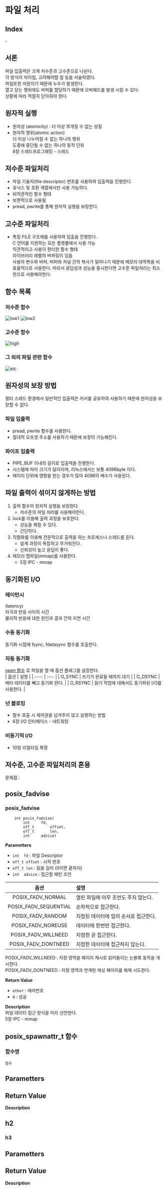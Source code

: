 <h1> 파일 처리</h1>

<h2> Index </h2>
- 


## 서론  
파일 입출력은 크게 저수준과 고수준으로 나뉜다.  
각 방식의 차이점, 고려해야할 점 등을 서술하였다.  
파일또한 자원이기 때문에 누수가 발생한다.  
열고 닫는 행위에도 버퍼를 할당하기 때문에 오버헤드를 발생 시킬 수 있다.  
상황에 따라 적절히 닫아줘야 한다.  


## 원자적 실행  
- 원자성 (atomicity) : 더 이상 쪼개질 수 없는 성질  
- 원자적 행위(atomic action)  
더 이상 나누어질 수 없는 하나의 행위  
도중에 중단될 수 없는 하나의 동작 단위  
8장 스레드프로그래밍 - 스레드


## 저수준 파일처리  
- 파일 기술자(file descriptor) 번호를 사용하여 입출력을 진행한다.  
- 유닉스 및 호환 계열에서만 사용 가능하다.  
- 비직관적인 함수 형태  
- 보편적으로 사용됨   
- pread, pwrite를 통해 원자적 실행을 보장한다.


## 고수준 파일처리  
- 특징
FILE 구조체를 사용하여 입출을 진행한다.   
C 언어를 지원하는 모든 플랫폼에서 사용 가능  
직관적이고 사용이 편리한 함수 형태  
라이브러리 레벨의 버퍼링이 있음  
사용자 변수와 버퍼, 버퍼와 커널 간의 복사가 일어나기 때문에 메모리 대역폭을 비효율적으로 사용한다.
따라서 응답성과 성능을 중시한다면 고수준 파일처리는 최소한으로 사용해야한다.


## 함수 목록
### 저수준 함수  
![low1](img/%EC%A0%80%EC%88%98%EC%A4%80_1.jpg)
![low2](img/%EC%A0%80%EC%88%98%EC%A4%80_2.jpg)  

### 고수준 함수  
![high](img/%EA%B3%A0%EC%88%98%EC%A4%80.jpg)  

### 그 외의 파일 관련 함수  
![etc](img/etc.jpg)  


## 원자성의 보장 방법
멀티 스레드 환경에서 일반적인 입출력은 커서를 공유하여 사용하기 때문에 원자성을 보장할 수 없다.  

### 파일 입출력	
- pread, pwrite 함수를 사용한다.  
- 절대적 오프셋 주소를 사용하기 때문에 보장이 가능해진다.  
  
### 파이프 입출력
- PIPE_BUF 이내의 길이로 입출력을 진행한다.  
- 시스템에 따라 크기가 달라지며, 리눅스에서는 보통 4096byte 이다.  
- 페이지 단위에 영향을 받는 경우가 많아 4096의 배수가 사용된다.  


## 파일 출력이 섞이지 않게하는 방법  
1. 출력 함수의 원자적 실행을 보장한다.  
	- 저수준의 파일 처리를 사용해야한다.    
2. lock를 이용해 출력 과정을 보호한다.  
	- 성능을 해칠 수 있다.
  	- 간단하다.
3. 직렬화를 이용해 전문적으로 출력을 하는 프로세스나 스레드를 둔다.  
	- 설계 과정이 복잡하고 무거워진다.  
	- 신뢰성이 높고 응딥이 좋다.  
4. 메모리 맵파일(mmap)를 사용한다.
	- 5장 IPC - mmap
   

## 동기화된 I/O  
### 레이턴시    
(latency)  
자극과 반응 사이의 시간  
물리적 반응에 대한 원인과 결과 간의 지연 시간

### 수동 동기화  
동기화 시점에 fsync, fdatasync 함수를 호출한다.  

### 자동 동기화  
[open 함수](../etc.md#open)  로 파일을 열 때 옵션 플래그를 설정한다.  
| 옵션		| 설명 |
| :---: 	| :--- |
| O_SYNC	| 쓰기가 완료될 때까지 대기 |
| O_DSYNC 	| 메타 데이터를 빼고 동기화 한다. |
| O_RSYNC 	| 읽기 작업에 대해서도 동기화된 I/O를 사용한다. |

### 넌 블로킹
- 함수 호출 시 제어권을 넘겨주지 않고 실행하는 방법
- 6장 I/O 인터페이스 - 네트워킹

### 비동기적 I/O  
- 10장 리얼타임 확장  


## 저수준, 고수준 파일처리의 혼용  
문제점	: 



## posix_fadvise  
### posix_fadvise  
```
	int posix_fadvise(
		int		fd, 
		off_t		offset, 
		off_t		len, 
		int		advice)
```
**Parametters**  
- `int	fd`	: 파일 Descriptor
- `off_t offset`	: 시작 번호
- `off_t len`		: 읽을 길이	(0이면 끝까지)
- `int	advice`		: 접근할 패턴 조언  
  
| 옵션	| 설명 |
| :---: | :--- |
| POSIX_FADV_NORMAL	| 열린 파일에 아무 조언도 주지 않는다. |
| POSIX_FADV_SEQUENTIAL	| 순차적으로 접근한다. |
| POSIX_FADV_RANDOM	| 지정된 데이터에 임의 순서로 접근한다. |
| POSIX_FADV_NOREUSE	| 데이터에 한번만 접근한다. |
| POSIX_FADV_WILLNEED	| 지정한 곧 접근한다. |
| POSIX_FADV_DONTNEED	| 지정한 데이터에 접근하지 않는다. |  

POSIX_FADV_WILLNEED	: 지정 영역을 페이지 캐시로 읽어들이는 논블록 동작을 개시한다.  
POSIX_FADV_DONTNEED	: 지정 영역과 연계된 캐싱 페이지를 해제 시도한다.  

**Return Value**  
- `other`	: 에러번호
- `0`	: 성공

**Description**  
파일 데이터 접근 방식을 미리 선언한다.  
5장 IPC - mmap




## posix_spawnattr_t 함수  
### 함수명  
``` 함수 ```  

**Parametters**
- 

**Return Value**
- 

**Description**
</br>


## h2  
### h3  
**Parametters**  
- 

**Return Value**  
- 

**Description**  
</br>  
